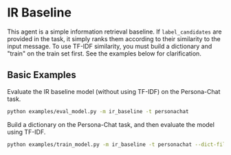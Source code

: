 # IR Baseline

This agent is a simple information retrieval baseline.
If `label_candidates` are provided in the task, it simply ranks them according to their similarity to the input message. To use TF-IDF similarity, you must build a dictionary and "train" on the train set first. See the examples below for clarification.


## Basic Examples

Evaluate the IR baseline model (without using TF-IDF) on the Persona-Chat task.
```bash
python examples/eval_model.py -m ir_baseline -t personachat
```

Build a dictionary on the Persona-Chat task, and then evaluate the model using TF-IDF.
```bash
python examples/train_model.py -m ir_baseline -t personachat --dict-file /tmp/personachat.dict -ttim 5
```
